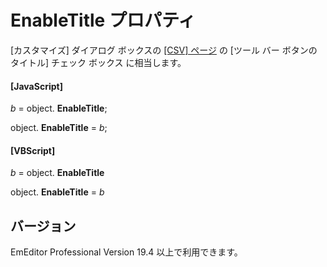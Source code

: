 # EnableTitle プロパティ

\[カスタマイズ\] ダイアログ ボックスの [\[CSV\] ページ](../../dlg/customize/csv/index) の \[ツール バー ボタンのタイトル\] チェック ボックス に相当します。

#### \[JavaScript\]

_b_ = object. **EnableTitle**;

object. **EnableTitle** = _b_;

#### \[VBScript\]

_b_ = object. **EnableTitle**

object. **EnableTitle** = _b_

## バージョン

EmEditor Professional Version 19.4 以上で利用できます。